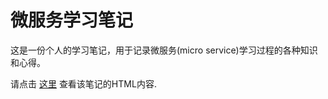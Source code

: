 微服务学习笔记
=======================

这是一份个人的学习笔记，用于记录微服务(micro service)学习过程的各种知识和心得。

请点击 [这里](http://skyao.github.io/leaning-micro-service/) 查看该笔记的HTML内容. 

